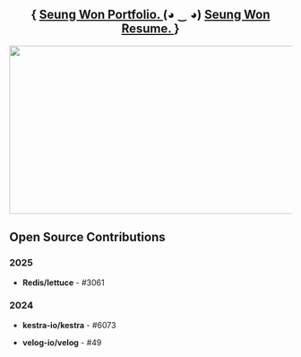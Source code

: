 <aside>
  <p>
    <h1 align="center">
      {
        <a href="https://seungwon-portfolio.netlify.app">Seung Won Portfolio. </a>
        (◕ ‿ ◕)
        <a href="https://read.cv/main">Seung Won Resume. </a>
      }
    </h1>
  </p>
</aside>


<aside>
<p align="center">
<a href="https://github.com/devxb/gitanimals">
<img
  src="https://render.gitanimals.org/farms/ori0o0p"
  width="600"
  height="300"
/>
</a>
<p/>
<aside/>

## Open Source Contributions

### 2025
- **Redis/lettuce** - #3061

### 2024
- **kestra-io/kestra** - #6073

- **velog-io/velog** - #49
